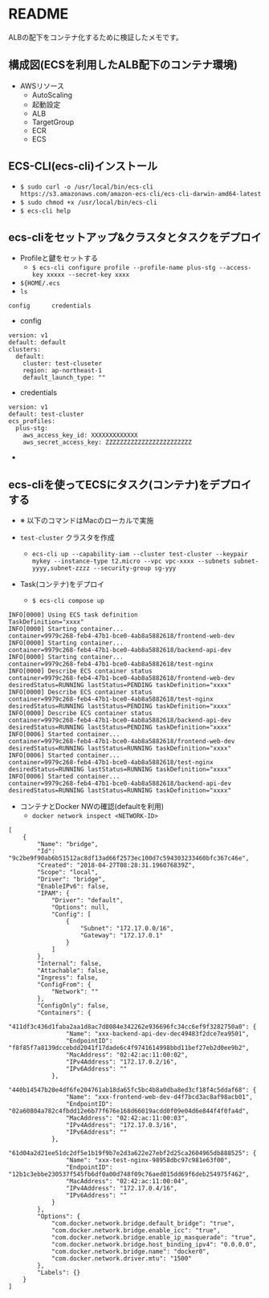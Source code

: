# README

ALBの配下をコンテナ化するために検証したメモです。


## 構成図(ECSを利用したALB配下のコンテナ環境)
- AWSリソース
  - AutoScaling
  - 起動設定
  - ALB
  - TargetGroup
  - ECR
  - ECS

## ECS-CLI(ecs-cli)インストール
- `$ sudo curl -o /usr/local/bin/ecs-cli https://s3.amazonaws.com/amazon-ecs-cli/ecs-cli-darwin-amd64-latest`
- `$ sudo chmod +x /usr/local/bin/ecs-cli`
- `$ ecs-cli help`

## ecs-cliをセットアップ&クラスタとタスクをデプロイ

- Profileと鍵をセットする
  - `$ ecs-cli configure profile --profile-name plus-stg --access-key xxxxx --secret-key xxxx`
- `${HOME/.ecs`
- `ls`
```
config      credentials
```

- config
```
version: v1
default: default
clusters:
  default:
    cluster: test-cluseter
    region: ap-northeast-1
    default_launch_type: ""
```

- credentials

```
version: v1
default: test-cluster
ecs_profiles:
  plus-stg:
    aws_access_key_id: XXXXXXXXXXXXX
    aws_secret_access_key: ZZZZZZZZZZZZZZZZZZZZZZZZ
```

-

## ecs-cliを使ってECSにタスク(コンテナ)をデプロイする
- ※ 以下のコマンドはMacのローカルで実施

- `test-cluster` クラスタを作成
    - `ecs-cli up --capability-iam --cluster test-cluster --keypair mykey --instance-type t2.micro --vpc vpc-xxxx --subnets subnet-yyyy,subnet-zzzz --security-group sg-yyy`

- Task(コンテナ)をデプロイ
    - `$ ecs-cli compose up`

```
INFO[0000] Using ECS task definition                     TaskDefinition="xxxx"
INFO[0000] Starting container...                         container=9979c268-feb4-47b1-bce0-4ab8a5882618/frontend-web-dev
INFO[0000] Starting container...                         container=9979c268-feb4-47b1-bce0-4ab8a5882618/backend-api-dev
INFO[0000] Starting container...                         container=9979c268-feb4-47b1-bce0-4ab8a5882618/test-nginx
INFO[0000] Describe ECS container status                 container=9979c268-feb4-47b1-bce0-4ab8a5882618/frontend-web-dev desiredStatus=RUNNING lastStatus=PENDING taskDefinition="xxxx"
INFO[0000] Describe ECS container status                 container=9979c268-feb4-47b1-bce0-4ab8a5882618/test-nginx desiredStatus=RUNNING lastStatus=PENDING taskDefinition="xxxx"
INFO[0000] Describe ECS container status                 container=9979c268-feb4-47b1-bce0-4ab8a5882618/backend-api-dev desiredStatus=RUNNING lastStatus=PENDING taskDefinition="xxxx"
INFO[0006] Started container...                          container=9979c268-feb4-47b1-bce0-4ab8a5882618/frontend-web-dev desiredStatus=RUNNING lastStatus=RUNNING taskDefinition="xxxx"
INFO[0006] Started container...                          container=9979c268-feb4-47b1-bce0-4ab8a5882618/test-nginx desiredStatus=RUNNING lastStatus=RUNNING taskDefinition="xxxx"
INFO[0006] Started container...                          container=9979c268-feb4-47b1-bce0-4ab8a5882618/backend-api-dev desiredStatus=RUNNING lastStatus=RUNNING taskDefinition="xxxx"
```



- コンテナとDocker NWの確認(defaultを利用)
    - `docker network inspect <NETWORK-ID>`

```
[
    {
        "Name": "bridge",
        "Id": "9c2be9f90ab6b51512ac8df13ad66f2573ec100d7c594303233460bfc367c46e",
        "Created": "2018-04-27T08:28:31.196076839Z",
        "Scope": "local",
        "Driver": "bridge",
        "EnableIPv6": false,
        "IPAM": {
            "Driver": "default",
            "Options": null,
            "Config": [
                {
                    "Subnet": "172.17.0.0/16",
                    "Gateway": "172.17.0.1"
                }
            ]
        },
        "Internal": false,
        "Attachable": false,
        "Ingress": false,
        "ConfigFrom": {
            "Network": ""
        },
        "ConfigOnly": false,
        "Containers": {
            "411df3c436d1faba2aa1d8ac7d8084e342262e936696fc34cc6ef9f3282750a0": {
                "Name": "xxx-backend-api-dev-dec49483f2dce7ea9501",
                "EndpointID": "f8f85f7a8139dccebdd2041f17dade6c4f9741614998bbd11bef27eb2d0ee9b2",
                "MacAddress": "02:42:ac:11:00:02",
                "IPv4Address": "172.17.0.2/16",
                "IPv6Address": ""
            },
            "440b14547b20e4df6fe204761ab18da65fc5bc4b8a0dba8ed3cf18f4c5ddaf68": {
                "Name": "xxx-frontend-web-dev-d4f7bcd3ac8af98acb01",
                "EndpointID": "02a60804a782c4fbdd12e6b77f676e168d66019acdd0f09e04d6e844f4f0fa4d",
                "MacAddress": "02:42:ac:11:00:03",
                "IPv4Address": "172.17.0.3/16",
                "IPv6Address": ""
            },
            "61d04a2d21ee51dc2df5e1b19f9b7e2d3a622e27ebf2d25ca2604965db888525": {
                "Name": "xxx-test-nginx-98958dbc97c981e63f00",
                "EndpointID": "12b1c3ebbe230537f545fb6df0a00d748f09c76aed015dd69f6deb254975f462",
                "MacAddress": "02:42:ac:11:00:04",
                "IPv4Address": "172.17.0.4/16",
                "IPv6Address": ""
            }
        },
        "Options": {
            "com.docker.network.bridge.default_bridge": "true",
            "com.docker.network.bridge.enable_icc": "true",
            "com.docker.network.bridge.enable_ip_masquerade": "true",
            "com.docker.network.bridge.host_binding_ipv4": "0.0.0.0",
            "com.docker.network.bridge.name": "docker0",
            "com.docker.network.driver.mtu": "1500"
        },
        "Labels": {}
    }
]
```
